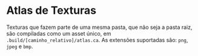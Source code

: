 # Atlas de Texturas
Texturas que fazem parte de uma mesma pasta, que não seja a pasta raiz, são compiladas como um asset único, em `.build/[caminho_relativo]/atlas.ca`.
As extensões suportadas são: `png`, `jpeg` e `bmp`.
